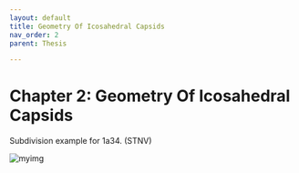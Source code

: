 ```yaml
---
layout: default
title: Geometry Of Icosahedral Capsids
nav_order: 2
parent: Thesis

---
```


# Chapter 2: Geometry Of Icosahedral Capsids

Subdivision example for 1a34. (STNV)

![myimg](1a34_20_domains_optimal.png)
